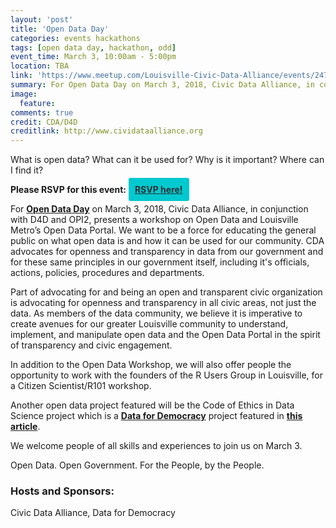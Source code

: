 ```yaml
---
layout: 'post'
title: 'Open Data Day'
categories: events hackathons
tags: [open data day, hackathon, odd]
event_time: March 3, 10:00am - 5:00pm
location: TBA
link: 'https://www.meetup.com/Louisville-Civic-Data-Alliance/events/247940644/'
summary: For Open Data Day on March 3, 2018, Civic Data Alliance, in conjunction with Data for Democracy present a workshop on Open Data and Louisville Metro&rsquo;s Open Data Portal.
image:
  feature:
comments: true
credit: CDA/D4D
creditlink: http://www.cividataalliance.org
---
```


What is open data?
What can it be used for?
Why is it important?
Where can I find it?

__Please RSVP for this event:__ <a class="button" target="_blank" style="color: #2C2D30;font-weight: bold;border-radius: 3px; background: #00c9cf; padding: 10px;text-align:center; margin:0 auto;" alt="Register Here!" title="hackathon tickets" href="https://www.meetup.com/Louisville-Civic-Data-Alliance/events/247940644/">RSVP here!</a>

For [__Open Data Day__](http://opendataday.org) on March 3, 2018, Civic Data Alliance, in conjunction with D4D and OPI2, presents a workshop on Open Data and Louisville Metro&rsquo;s Open Data Portal. We want to be a force for educating the general public on what open data is and how it can be used for our community. CDA advocates for openness and transparency in data from our government and for these same principles in our government itself, including it's officials, actions, policies, procedures and departments.

Part of advocating for and being an open and transparent civic organization is advocating for openness and transparency in all civic areas, not just the data. As members of the data community, we believe it is imperative to create avenues for our greater Louisville community to understand, implement, and manipulate open data and the Open Data Portal in the spirit of transparency and civic engagement.  


In addition to the Open Data Workshop, we will also offer people the opportunity to work with the founders of the R Users Group in Louisville, for a Citizen Scientist/R101 workshop.

Another open data project featured will be the Code of Ethics in Data Science project which is a [__Data for Democracy__](http://datafordemocracy.org) project featured in [__this article__](https://www.linkedin.com/pulse/code-ethics-data-science-dj-patil/).

We welcome people of all skills and experiences to join us on March 3.

Open Data. Open Government. For the People, by the People.

### Hosts and Sponsors:
Civic Data Alliance, Data for Democracy
